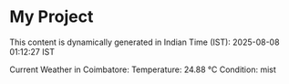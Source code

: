 # My Project

This content is dynamically generated in Indian Time (IST): 2025-08-08 01:12:27 IST


Current Weather in Coimbatore:
Temperature: 24.88 °C
Condition: mist
